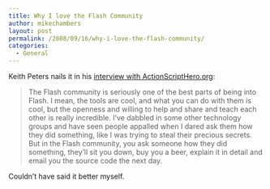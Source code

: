 ```yaml
---
title: Why I love the Flash Community
author: mikechambers
layout: post
permalink: /2008/09/16/why-i-love-the-flash-community/
categories:
  - General
---
```



Keith Peters nails it in his [interview with ActionScriptHero.org][1]:

> The Flash community is seriously one of the best parts of being into Flash. I mean, the tools are cool, and what you can do with them is cool, but the openness and willing to help and share and teach each other is really incredible. I&#8217;ve dabbled in some other technology groups and have seen people appalled when I dared ask them how they did something, like I was trying to steal their precious secrets. But in the Flash community, you ask someone how they did something, they&#8217;ll sit you down, buy you a beer, explain it in detail and email you the source code the next day.

Couldn&#8217;t have said it better myself.

 [1]: http://www.actionscripthero.org/index.php?option=com_content&task=view&id=58&Itemid=63